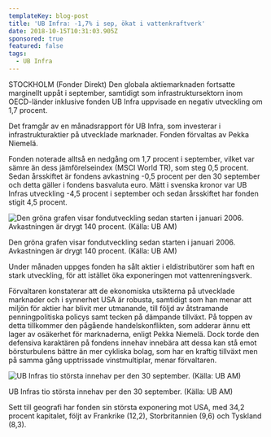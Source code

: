 ```yaml
---
templateKey: blog-post
title: 'UB Infra: -1,7% i sep, ökat i vattenkraftverk'
date: 2018-10-15T10:31:03.905Z
sponsored: true
featured: false
tags:
  - UB Infra
---
```

STOCKHOLM (Fonder Direkt) Den globala aktiemarknaden fortsatte marginellt uppåt i september, samtidigt som infrastruktursektorn inom OECD-länder inklusive fonden UB Infra uppvisade en negativ utveckling om 1,7 procent.



Det framgår av en månadsrapport för UB Infra, som investerar i infrastrukturaktier på utvecklade marknader. Fonden förvaltas av Pekka Niemelä.



Fonden noterade alltså en nedgång om 1,7 procent i september, vilket var sämre än dess jämförelseindex (MSCI World TR), som steg 0,5 procent. Sedan årsskiftet är fondens avkastning -0,5 procent per den 30 september och detta gäller i fondens basvaluta euro. Mätt i svenska kronor var UB Infras utveckling -4,5 procent i september och sedan årsskiftet har fonden stigit 4,5 procent.



![Den gröna grafen visar fondutveckling sedan starten i januari 2006. Avkastningen är drygt 140 procent. (Källa: UB AM)](/img/561986901.png)

<span class="image-caption">Den gröna grafen visar fondutveckling sedan starten i januari 2006. Avkastningen är drygt 140 procent. (Källa: UB AM)</span>

Under månaden uppges fonden ha sålt aktier i eldistributörer som haft en stark utveckling, för att istället öka exponeringen mot vattenreningsverk.



Förvaltaren konstaterar att de ekonomiska utsikterna på utvecklade marknader och i synnerhet USA är robusta, samtidigt som han menar att miljön för aktier har blivit mer utmanande, till följd av åtstramande penningpolitiska policys samt tecken på dämpande tillväxt. På toppen av detta tillkommer den pågående handelskonflikten, som adderar ännu ett lager av osäkerhet för marknaderna, enligt Pekka Niemelä. Dock torde den defensiva karaktären på fondens innehav innebära att dessa kan stå emot börsturbulens bättre än mer cykliska bolag, som har en kraftig tillväxt men på samma gång upptrissade vinstmultiplar, menar förvaltaren. 



![UB Infras tio största innehav per den 30 september. (Källa: UB AM)](/img/561986902.png)

<span class="image-caption">UB Infras tio största innehav per den 30 september. (Källa: UB AM)</span>

Sett till geografi har fonden sin största exponering mot USA, med 34,2 procent kapitalet, följt av Frankrike (12,2), Storbritannien (9,6) och Tyskland (8,3).
